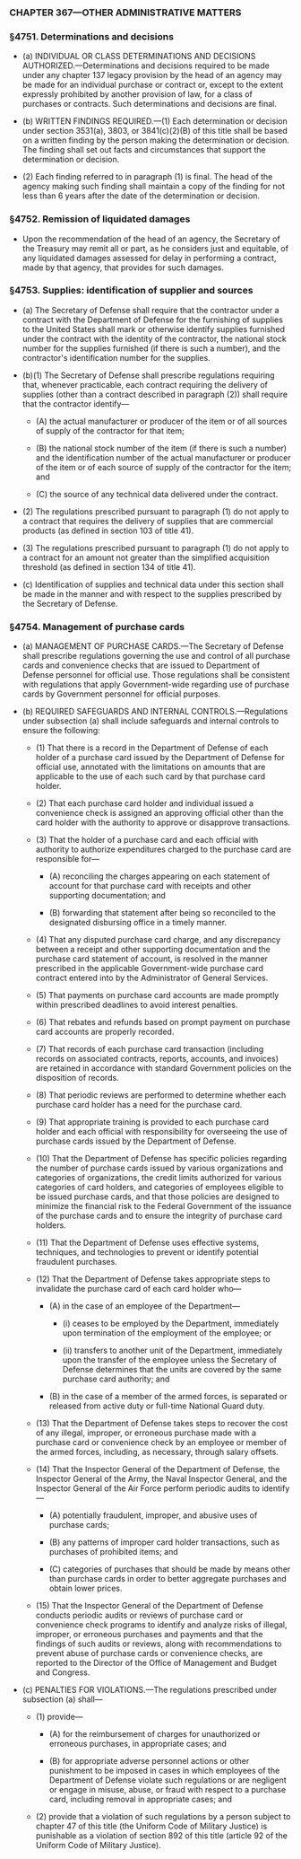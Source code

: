 ### **CHAPTER 367—OTHER ADMINISTRATIVE MATTERS**

### §4751. Determinations and decisions
* (a) INDIVIDUAL OR CLASS DETERMINATIONS AND DECISIONS AUTHORIZED.—Determinations and decisions required to be made under any chapter 137 legacy provision by the head of an agency may be made for an individual purchase or contract or, except to the extent expressly prohibited by another provision of law, for a class of purchases or contracts. Such determinations and decisions are final.

* (b) WRITTEN FINDINGS REQUIRED.—(1) Each determination or decision under section 3531(a), 3803, or 3841(c)(2)(B) of this title shall be based on a written finding by the person making the determination or decision. The finding shall set out facts and circumstances that support the determination or decision.

* (2) Each finding referred to in paragraph (1) is final. The head of the agency making such finding shall maintain a copy of the finding for not less than 6 years after the date of the determination or decision.

### §4752. Remission of liquidated damages
* Upon the recommendation of the head of an agency, the Secretary of the Treasury may remit all or part, as he considers just and equitable, of any liquidated damages assessed for delay in performing a contract, made by that agency, that provides for such damages.

### §4753. Supplies: identification of supplier and sources
* (a) The Secretary of Defense shall require that the contractor under a contract with the Department of Defense for the furnishing of supplies to the United States shall mark or otherwise identify supplies furnished under the contract with the identity of the contractor, the national stock number for the supplies furnished (if there is such a number), and the contractor's identification number for the supplies.

* (b)(1) The Secretary of Defense shall prescribe regulations requiring that, whenever practicable, each contract requiring the delivery of supplies (other than a contract described in paragraph (2)) shall require that the contractor identify—

  * (A) the actual manufacturer or producer of the item or of all sources of supply of the contractor for that item;

  * (B) the national stock number of the item (if there is such a number) and the identification number of the actual manufacturer or producer of the item or of each source of supply of the contractor for the item; and

  * (C) the source of any technical data delivered under the contract.


* (2) The regulations prescribed pursuant to paragraph (1) do not apply to a contract that requires the delivery of supplies that are commercial products (as defined in section 103 of title 41).

* (3) The regulations prescribed pursuant to paragraph (1) do not apply to a contract for an amount not greater than the simplified acquisition threshold (as defined in section 134 of title 41).

* (c) Identification of supplies and technical data under this section shall be made in the manner and with respect to the supplies prescribed by the Secretary of Defense.

### §4754. Management of purchase cards
* (a) MANAGEMENT OF PURCHASE CARDS.—The Secretary of Defense shall prescribe regulations governing the use and control of all purchase cards and convenience checks that are issued to Department of Defense personnel for official use. Those regulations shall be consistent with regulations that apply Government-wide regarding use of purchase cards by Government personnel for official purposes.

* (b) REQUIRED SAFEGUARDS AND INTERNAL CONTROLS.—Regulations under subsection (a) shall include safeguards and internal controls to ensure the following:

  * (1) That there is a record in the Department of Defense of each holder of a purchase card issued by the Department of Defense for official use, annotated with the limitations on amounts that are applicable to the use of each such card by that purchase card holder.

  * (2) That each purchase card holder and individual issued a convenience check is assigned an approving official other than the card holder with the authority to approve or disapprove transactions.

  * (3) That the holder of a purchase card and each official with authority to authorize expenditures charged to the purchase card are responsible for—

    * (A) reconciling the charges appearing on each statement of account for that purchase card with receipts and other supporting documentation; and

    * (B) forwarding that statement after being so reconciled to the designated disbursing office in a timely manner.


  * (4) That any disputed purchase card charge, and any discrepancy between a receipt and other supporting documentation and the purchase card statement of account, is resolved in the manner prescribed in the applicable Government-wide purchase card contract entered into by the Administrator of General Services.

  * (5) That payments on purchase card accounts are made promptly within prescribed deadlines to avoid interest penalties.

  * (6) That rebates and refunds based on prompt payment on purchase card accounts are properly recorded.

  * (7) That records of each purchase card transaction (including records on associated contracts, reports, accounts, and invoices) are retained in accordance with standard Government policies on the disposition of records.

  * (8) That periodic reviews are performed to determine whether each purchase card holder has a need for the purchase card.

  * (9) That appropriate training is provided to each purchase card holder and each official with responsibility for overseeing the use of purchase cards issued by the Department of Defense.

  * (10) That the Department of Defense has specific policies regarding the number of purchase cards issued by various organizations and categories of organizations, the credit limits authorized for various categories of card holders, and categories of employees eligible to be issued purchase cards, and that those policies are designed to minimize the financial risk to the Federal Government of the issuance of the purchase cards and to ensure the integrity of purchase card holders.

  * (11) That the Department of Defense uses effective systems, techniques, and technologies to prevent or identify potential fraudulent purchases.

  * (12) That the Department of Defense takes appropriate steps to invalidate the purchase card of each card holder who—

    * (A) in the case of an employee of the Department—

      * (i) ceases to be employed by the Department, immediately upon termination of the employment of the employee; or

      * (ii) transfers to another unit of the Department, immediately upon the transfer of the employee unless the Secretary of Defense determines that the units are covered by the same purchase card authority; and


    * (B) in the case of a member of the armed forces, is separated or released from active duty or full-time National Guard duty.


  * (13) That the Department of Defense takes steps to recover the cost of any illegal, improper, or erroneous purchase made with a purchase card or convenience check by an employee or member of the armed forces, including, as necessary, through salary offsets.

  * (14) That the Inspector General of the Department of Defense, the Inspector General of the Army, the Naval Inspector General, and the Inspector General of the Air Force perform periodic audits to identify—

    * (A) potentially fraudulent, improper, and abusive uses of purchase cards;

    * (B) any patterns of improper card holder transactions, such as purchases of prohibited items; and

    * (C) categories of purchases that should be made by means other than purchase cards in order to better aggregate purchases and obtain lower prices.


  * (15) That the Inspector General of the Department of Defense conducts periodic audits or reviews of purchase card or convenience check programs to identify and analyze risks of illegal, improper, or erroneous purchases and payments and that the findings of such audits or reviews, along with recommendations to prevent abuse of purchase cards or convenience checks, are reported to the Director of the Office of Management and Budget and Congress.


* (c) PENALTIES FOR VIOLATIONS.—The regulations prescribed under subsection (a) shall—

  * (1) provide—

    * (A) for the reimbursement of charges for unauthorized or erroneous purchases, in appropriate cases; and

    * (B) for appropriate adverse personnel actions or other punishment to be imposed in cases in which employees of the Department of Defense violate such regulations or are negligent or engage in misuse, abuse, or fraud with respect to a purchase card, including removal in appropriate cases; and

  * (2) provide that a violation of such regulations by a person subject to chapter 47 of this title (the Uniform Code of Military Justice) is punishable as a violation of section 892 of this title (article 92 of the Uniform Code of Military Justice).